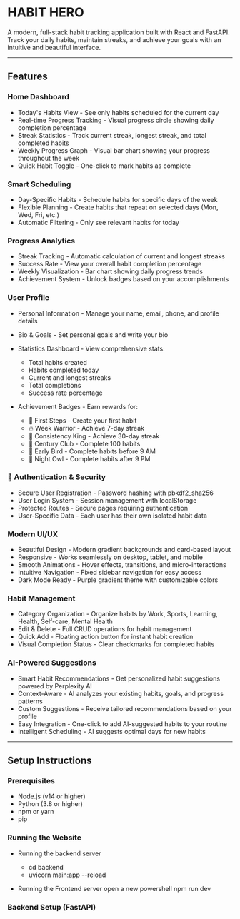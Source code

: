 # HABIT HERO

A modern, full-stack habit tracking application built with React and FastAPI. Track your daily habits, maintain streaks, and achieve your goals with an intuitive and beautiful interface.

---

##  Features

### Home Dashboard
- Today's Habits View - See only habits scheduled for the current day
- Real-time Progress Tracking - Visual progress circle showing daily completion percentage
- Streak Statistics - Track current streak, longest streak, and total completed habits
- Weekly Progress Graph - Visual bar chart showing your progress throughout the week
- Quick Habit Toggle - One-click to mark habits as complete

### Smart Scheduling
- Day-Specific Habits - Schedule habits for specific days of the week
- Flexible Planning - Create habits that repeat on selected days (Mon, Wed, Fri, etc.)
- Automatic Filtering - Only see relevant habits for today

### Progress Analytics
- Streak Tracking - Automatic calculation of current and longest streaks
- Success Rate - View your overall habit completion percentage
- Weekly Visualization - Bar chart showing daily progress trends
- Achievement System - Unlock badges based on your accomplishments

### User Profile
- Personal Information - Manage your name, email, phone, and profile details
- Bio & Goals - Set personal goals and write your bio
- Statistics Dashboard - View comprehensive stats:
  - Total habits created
  - Habits completed today
  - Current and longest streaks
  - Total completions
  - Success rate percentage

  
- Achievement Badges - Earn rewards for:
  - 🎯 First Steps - Create your first habit
  - 🔥 Week Warrior - Achieve 7-day streak
  - 👑 Consistency King - Achieve 30-day streak
  - 💯 Century Club - Complete 100 habits
  - 🌅 Early Bird - Complete habits before 9 AM
  - 🦉 Night Owl - Complete habits after 9 PM

### 🔐 Authentication & Security
- Secure User Registration - Password hashing with pbkdf2_sha256
- User Login System - Session management with localStorage
- Protected Routes - Secure pages requiring authentication
- User-Specific Data - Each user has their own isolated habit data

### Modern UI/UX
- Beautiful Design - Modern gradient backgrounds and card-based layout
- Responsive - Works seamlessly on desktop, tablet, and mobile
- Smooth Animations - Hover effects, transitions, and micro-interactions
- Intuitive Navigation - Fixed sidebar navigation for easy access
- Dark Mode Ready - Purple gradient theme with customizable colors

### Habit Management
- Category Organization - Organize habits by Work, Sports, Learning, Health, Self-care, Mental Health
- Edit & Delete - Full CRUD operations for habit management
- Quick Add - Floating action button for instant habit creation
- Visual Completion Status - Clear checkmarks for completed habits

### AI-Powered Suggestions
- Smart Habit Recommendations - Get personalized habit suggestions powered by Perplexity AI
- Context-Aware - AI analyzes your existing habits, goals, and progress patterns
- Custom Suggestions - Receive tailored recommendations based on your profile
- Easy Integration - One-click to add AI-suggested habits to your routine
- Intelligent Scheduling - AI suggests optimal days for new habits

---

## Setup Instructions

### Prerequisites
- Node.js (v14 or higher)
- Python (3.8 or higher)
- npm or yarn
- pip

### Running the Website
- Running the backend server
  - cd backend
  - uvicorn main:app --reload

- Running the Frontend server
open a new powershell
npm run dev




### Backend Setup (FastAPI)
